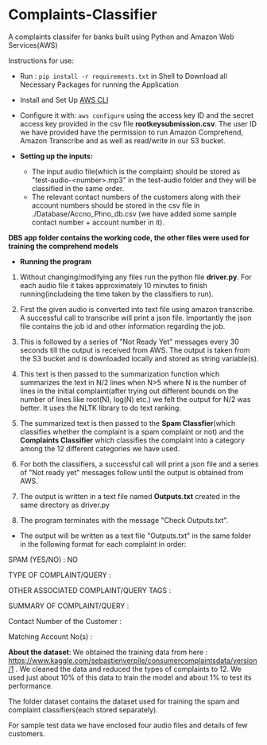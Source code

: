 # Complaints-Classifier
A complaints classifer for banks built using Python and Amazon Web Services(AWS)

Instructions for use:
* Run : `pip install -r requirements.txt` in Shell to Download all Necessary Packages for running the Application
* Install and Set Up [AWS CLI](https://aws.amazon.com/cli/)
* Configure it with:
`aws configure`
using the access key ID and the secret access key provided in the csv file **rootkeysubmission.csv**. The user ID we have provided have the permission to run Amazon Comprehend, Amazon Transcribe and as well as read/write in our S3 bucket.

* **Setting up the inputs:**

  * The input audio file(which is the complaint) should be stored as "test-audio-\<number\>.mp3" in the test-audio folder and they will be classified in the same order.
  * The relevant contact numbers of the customers along with their account numbers should be stored in the csv file in ./Database/Accno_Phno_db.csv (we have added some sample contact number + account number in it).

**DBS app folder contains the working code, the other files were used for training the comprehend models**

* **Running the program**
 
 1. Without changing/modifying any files run the python file **driver.py**. For each audio file it takes approximately 10 minutes to finish running(includeing the time taken by the classifiers to run).
 
 2. First the given audio is converted into text file using amazon transcribe. A successful call to transcribe will print a json file. Importantly the json file contains the job id and other information regarding the job.
 
 3. This is followed by a series of "Not Ready Yet" messages every 30 seconds till the output is received from AWS. The output is taken from the S3 bucket and is downloaded locally and stored as string variable(s).
 
 4. This text is then passed to the summarization function which summarizes the text in N/2 lines when N>5 where N is the number of lines in the initial complaint(after trying out different bounds on the number of lines like root(N), log(N) etc.) we felt the output for N/2 was better. It uses the NLTK library to do text ranking.
 
 5. The summarized text is then passed to the **Spam Classfier**(which classifies whether the complaint is a spam complaint or not) and the **Complaints Classifier** which classifies the complaint into a category among the 12 different categories we have used.
 
 6. For both the classifiers, a successful call will print a json file and a series of "Not ready yet" messages follow until the output is obtained from AWS.
 
 7. The output is written in a text file named **Outputs.txt** created in the same directory as driver.py
 
 8. The program terminates with the message "Check Outputs.txt".

* The output will be written as a text file "Outputs.txt" in the same folder in the following format for each complaint in order:
  
 SPAM (YES/NO) : NO

 TYPE OF COMPLAINT/QUERY : 
 
 OTHER ASSOCIATED COMPLAINT/QUERY TAGS : 

 SUMMARY OF COMPLAINT/QUERY : 

 Contact Number of the Customer :

 Matching Account No(s) : 

**About the dataset**:
We obtained the training data from here : https://www.kaggle.com/sebastienverpile/consumercomplaintsdata/version/1 . We cleaned the data and reduced the types of complaints to 12. We used just about 10% of this data to train the model and about 1% to test its performance.

The folder dataset contains the dataset used for training the spam and complaint classifiers(each stored separately).

For sample test data we have enclosed four audio files and details of few customers.


